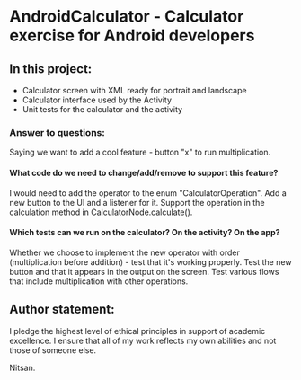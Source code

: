 # AndroidCalculator - Calculator exercise for Android developers

## In this project:
- Calculator screen with XML ready for portrait and landscape
- Calculator interface used by the Activity
- Unit tests for the calculator and the activity

### Answer to questions:
Saying we want to add a cool feature - button "x" to run multiplication.
#### What code do we need to change/add/remove to support this feature?
I would need to add the operator to the enum "CalculatorOperation". Add a new button to the UI and a listener for it.
Support the operation in the calculation method in CalculatorNode.calculate().

#### Which tests can we run on the calculator? On the activity? On the app?
Whether we choose to implement the new operator with order (multiplication before addition) - test that it's working properly.
Test the new button and that it appears in the output on the screen.
Test various flows that include multiplication with other operations.

## Author statement:
I pledge the highest level of ethical principles in support of academic excellence.
I ensure that all of my work reflects my own abilities and not those of someone else.

Nitsan.
